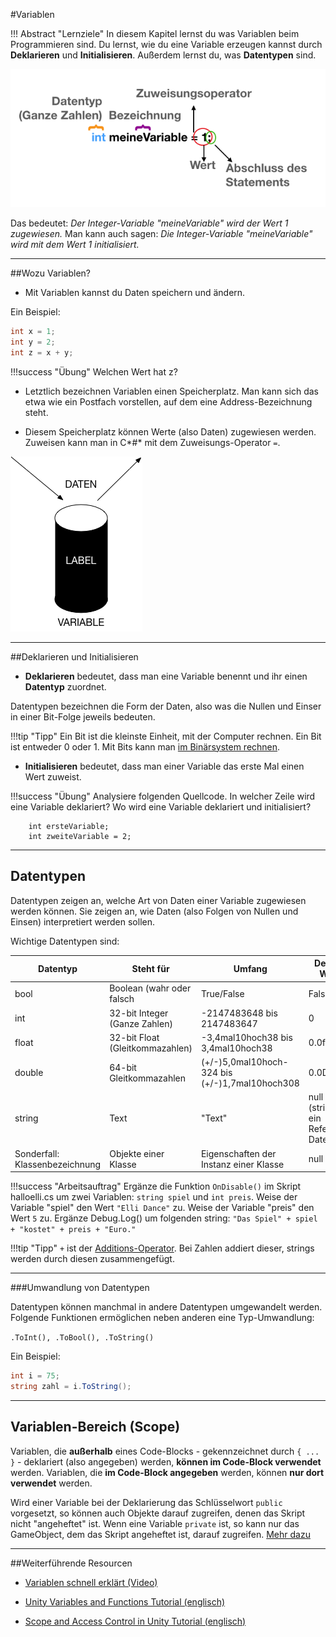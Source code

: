 #Variablen

!!! Abstract "Lernziele"
    In diesem Kapitel lernst du was Variablen beim Programmieren sind. Du lernst, wie du eine Variable erzeugen kannst durch **Deklarieren** und **Initialisieren**. Außerdem lernst du, was **Datentypen** sind.



![Variable Initialisierung](img/variablenBeschr.png)

Das bedeutet: *Der Integer-Variable "meineVariable" wird der Wert 1 zugewiesen.* Man kann auch sagen: *Die Integer-Variable "meineVariable" wird mit dem Wert 1 initialisiert.*

-----

##Wozu Variablen?

* Mit Variablen kannst du Daten speichern und ändern.

Ein Beispiel:
``` c#
int x = 1;
int y = 2;
int z = x + y;
```

!!!success "Übung"
    Welchen Wert hat z?

* Letztlich bezeichnen Variablen einen Speicherplatz.
Man kann sich das etwa wie ein Postfach vorstellen, auf dem eine Address-Bezeichnung steht.

* Diesem Speicherplatz können Werte (also Daten) zugewiesen werden. Zuweisen kann man in C*#* mit dem Zuweisungs-Operator ```=```.

![Variable](img/variableMetaphor.png) 

-----

##Deklarieren und Initialisieren

* **Deklarieren** bedeutet, dass man eine Variable benennt und ihr einen **Datentyp** zuordnet. 

Datentypen bezeichnen die Form der Daten, also was die Nullen und Einser in einer Bit-Folge jeweils bedeuten.

!!!tip "Tipp"
    Ein Bit ist die kleinste Einheit, mit der Computer rechnen. Ein Bit ist entweder 0 oder 1. Mit Bits kann man [im Binärsystem rechnen](https://www.studienkreis.de/mathematik/zweiersystem/). 

* **Initialisieren** bedeutet, dass man einer Variable das erste Mal einen Wert zuweist.

!!!success "Übung"
    Analysiere folgenden Quellcode. In welcher Zeile wird eine Variable deklariert? Wo wird eine Variable deklariert und initialisiert?
	
	
```
	int ersteVariable;
	int zweiteVariable = 2;
```
   
-----

## Datentypen

Datentypen zeigen an, welche Art von Daten einer Variable zugewiesen werden können. Sie zeigen an, wie Daten (also Folgen von Nullen und Einsen) interpretiert werden sollen.

Wichtige Datentypen sind:

| Datentyp                       | Steht für                       | Umfang                                     | Default Wert                            |
| ------------------------------ | ------------------------------- | ------------------------------------------ | --------------------------------------- |
| bool                           | Boolean (wahr oder falsch       | True/False                                 | False                                   |
| int                            | 32-bit Integer (Ganze Zahlen)   | -2147483648 bis 2147483647                 | 0                                       |
| float                          | 32-bit Float (Gleitkommazahlen) | -3,4mal10hoch38 bis 3,4mal10hoch38             | 0.0f                                    |
| double                         | 64-bit Gleitkommazahlen         | (+/-)5,0mal10hoch-324 bis (+/-)1,7mal10hoch308 | 0.0D                                    |
| string                         | Text                            | "Text"                                     | null (string ist ein Referenz-Datentyp) |
| Sonderfall: Klassenbezeichnung | Objekte einer Klasse            | Eigenschaften der Instanz einer Klasse     | null                                    |


!!!success "Arbeitsauftrag"
    Ergänze die Funktion ```OnDisable()``` im Skript halloelli.cs um zwei Variablen: ```string spiel``` und ```int preis```. Weise der Variable "spiel" den Wert ```"Elli Dance"``` zu. Weise der Variable "preis" den Wert ```5``` zu. Ergänze Debug.Log() um folgenden string: ```"Das Spiel" + spiel + "kostet" + preis + "Euro."```
	
!!!tip "Tipp"
    ```+``` ist der [Additions-Operator](operators.md). Bei Zahlen addiert dieser, strings werden durch diesen zusammengefügt.

-----

###Umwandlung von Datentypen

Datentypen können manchmal in andere Datentypen umgewandelt werden. Folgende Funktionen ermöglichen neben anderen eine Typ-Umwandlung:

```.ToInt(), .ToBool(), .ToString()```

Ein Beispiel:

``` c#
int i = 75;
string zahl = i.ToString();
```

-----

## Variablen-Bereich (Scope)

Variablen, die **außerhalb** eines Code-Blocks - gekennzeichnet durch ```{ ... }``` - deklariert (also angegeben) werden, **können im Code-Block verwendet** werden. Variablen, die **im Code-Block angegeben** werden, können **nur dort verwendet** werden.

Wird einer Variable bei der Deklarierung das Schlüsselwort ```public``` vorgesetzt, so können auch Objekte darauf zugreifen, denen das Skript nicht "angeheftet" ist. Wenn eine Variable ```private``` ist, so kann nur das GameObject, dem das Skript angeheftet ist, darauf zugreifen. [Mehr dazu](accessmodifiers.md)

-----

##Weiterführende Resourcen

* [Variablen schnell erklärt (Video)](https://www.youtube.com/watch?v=U14WiZ0ua_0)

* [Unity Variables and Functions Tutorial (englisch)](https://unity3d.com/learn/tutorials/topics/scripting/variables-and-functions)

* [Scope and Access Control in Unity Tutorial  (englisch)](https://unity3d.com/learn/tutorials/topics/scripting/scope-and-access-modifiers)